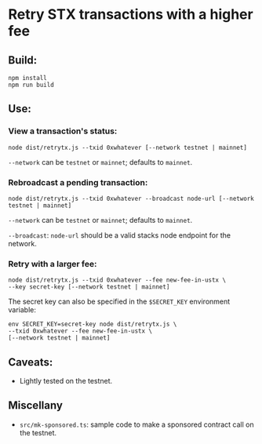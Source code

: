 # Retry STX transactions with a higher fee

## Build:

    npm install
    npm run build

## Use:

### View a transaction's status:

    node dist/retrytx.js --txid 0xwhatever [--network testnet | mainnet]

`--network` can be `testnet` or `mainnet`; defaults to `mainnet`.

### Rebroadcast a pending transaction:

    node dist/retrytx.js --txid 0xwhatever --broadcast node-url [--network testnet | mainnet]

`--network` can be `testnet` or `mainnet`; defaults to `mainnet`.

`--broadcast`: `node-url` should be a valid stacks node endpoint for the network.

### Retry with a larger fee:

    node dist/retrytx.js --txid 0xwhatever --fee new-fee-in-ustx \
    --key secret-key [--network testnet | mainnet]

The secret key can also be specified in the `$SECRET_KEY` environment
variable:

    env SECRET_KEY=secret-key node dist/retrytx.js \
    --txid 0xwhatever --fee new-fee-in-ustx \
    [--network testnet | mainnet]

## Caveats:

- Lightly tested on the testnet.

## Miscellany

- `src/mk-sponsored.ts`: sample code to make a sponsored contract call on the testnet.
